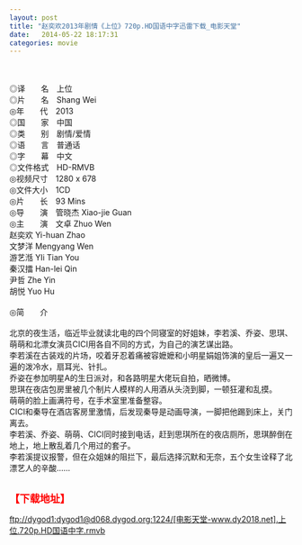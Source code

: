 ```yaml
---
layout: post
title: "赵奕欢2013年剧情《上位》720p.HD国语中字迅雷下载_电影天堂"
date:   2014-05-22 18:17:31
categories: movie
---
```

<html>
 <body>
  <p>
  </p>
  <p>
   <br/>
   <img alt="" border="0" src="http://img14.poco.cn/mypoco/myphoto/20130301/21/173223716201303012210582419221143373_005.jpg"/>
   <br/>
   <br/>
   ◎译　　名　上位
   <br/>
   ◎片　　名　Shang Wei
   <br/>
   ◎年　　代　2013
   <br/>
   ◎国　　家　中国
   <br/>
   ◎类　　别　剧情/爱情
   <br/>
   ◎语　　言　普通话
   <br/>
   ◎字　　幕　中文
   <br/>
   ◎文件格式　HD-RMVB
   <br/>
   ◎视频尺寸　1280 x 678
   <br/>
   ◎文件大小　1CD
   <br/>
   ◎片　　长　93 Mins
   <br/>
   ◎导　　演　管晓杰 Xiao-jie Guan
   <br/>
   ◎主　　演　文卓 Zhuo Wen
   <br/>
   赵奕欢 Yi-huan Zhao
   <br/>
   文梦洋 Mengyang Wen
   <br/>
   游艺湉 YIi Tian You
   <br/>
   秦汉擂 Han-lei Qin
   <br/>
   尹哲 Zhe Yin
   <br/>
   胡悦 Yuo Hu
   <br/>
   <br/>
   ◎简　　介
   <br/>
   <br/>
   北京的夜生活，临近毕业就读北电的四个同寝室的好姐妹，李若溪、乔姿、思琪、萌萌和北漂女演员CICI用各自不同的方式，为自己的演艺谋出路。
   <br/>
   李若溪在古装戏的片场，咬着牙忍着痛被容嬷嬷和小明星娟姐饰演的皇后一遍又一遍的泼冷水，扇耳光、针扎。
   <br/>
   乔姿在参加明星A的生日派对，和各路明星大佬玩自拍，晒微博。
   <br/>
   思琪在夜店包房里被几个制片人模样的人用酒从头浇到脚，一顿狂灌和乱摸。
   <br/>
   萌萌的脸上画满符号，在手术室里准备整容。
   <br/>
   CICI和秦导在酒店客房里激情，后发现秦导是动画导演，一脚把他踢到床上，关门离去。
   <br/>
   李若溪、乔姿、萌萌、CICI同时接到电话，赶到思琪所在的夜店厕所，思琪醉倒在地上，地上散乱着几个用过的套子。
   <br/>
   李若溪提议报警，但在众姐妹的阻拦下，最后选择沉默和无奈，五个女生诠释了北漂艺人的辛酸……
   <br/>
   <br/>
   <img alt="" border="0" src="http://img14.poco.cn/mypoco/myphoto/20130302/18/66548034201303021828541218306621734_001.jpg"/>
  </p>
  <p>
  </p>
  <p>
  </p>
  <p>
   <font color="#ff0000">
    <strong>
     <font size="4">
      【下载地址】
     </font>
    </strong>
   </font>
  </p>
  <p>
   <strong>
    <font color="#ff0000" size="4">
    </font>
   </strong>
  </p>
  <p>
   <strong>
    <font color="#ff0000" size="4">
    </font>
   </strong>
  </p>
  <a href="ftp://dygod1:dygod1@d068.dygod.org:1224/%5B%E7%94%B5%E5%BD%B1%E5%A4%A9%E5%A0%82-www.dy2018.net%5D.%E4%B8%8A%E4%BD%8D.720p.HD%E5%9B%BD%E8%AF%AD%E4%B8%AD%E5%AD%97.rmvb">
   ftp://dygod1:dygod1@d068.dygod.org:1224/[电影天堂-www.dy2018.net].上位.720p.HD国语中字.rmvb
  </a>
 </body>
</html>